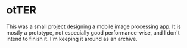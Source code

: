 # otTER

This was a small project designing a mobile image processing app. It is mostly a prototype, not especially good performance-wise, and I don't intend to finish it. I'm keeping it around as an archive.
